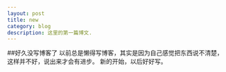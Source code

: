 ```yaml
---
layout: post
title: new
category: blog
description: 这里的第一篇博文.
---
```


##好久没写博客了
以前总是懒得写博客，其实是因为自己感觉把东西说不清楚，这样并不好，说出来才会有进步。
新的开始，以后好好写。

